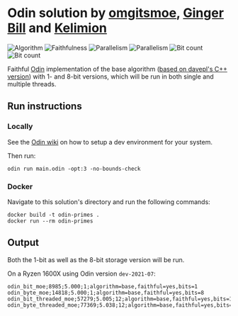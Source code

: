 # Odin solution by [omgitsmoe](https://github.com/omgitsmoe), [Ginger Bill](https://github.com/gingerBill) and [Kelimion](https://github.com/Kelimion)

![Algorithm](https://img.shields.io/badge/Algorithm-base-green)
![Faithfulness](https://img.shields.io/badge/Faithful-yes-green)
![Parallelism](https://img.shields.io/badge/Parallel-no-green)
![Parallelism](https://img.shields.io/badge/Parallel-yes-green)
![Bit count](https://img.shields.io/badge/Bits-1-green)
![Bit count](https://img.shields.io/badge/Bits-8-yellowgreen)

Faithful [Odin](https://odin-lang.org/) implementation of the base algorithm ([based on davepl's
C++ version](https://github.com/PlummersSoftwareLLC/Primes/tree/drag-race/PrimeCPP/solution_1))
with 1- and 8-bit versions, which will be run in both single and multiple threads.

## Run instructions

### Locally

See the [Odin wiki](https://github.com/odin-lang/Odin/wiki#getting-started-with-odin) on how to
setup a dev environment for your system.

Then run:
```
odin run main.odin -opt:3 -no-bounds-check
```

### Docker

Navigate to this solution's directory and run the following commands:

```
docker build -t odin-primes .
docker run --rm odin-primes
```

## Output

Both the 1-bit as well as the 8-bit storage version will be run.

On a Ryzen 1600X using Odin version `dev-2021-07`:
```
odin_bit_moe;8985;5.000;1;algorithm=base,faithful=yes,bits=1
odin_byte_moe;14818;5.000;1;algorithm=base,faithful=yes,bits=8
odin_bit_threaded_moe;57279;5.005;12;algorithm=base,faithful=yes,bits=1
odin_byte_threaded_moe;77369;5.038;12;algorithm=base,faithful=yes,bits=8
```
